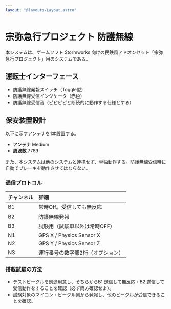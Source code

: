 ```yaml
---
layout: "@layouts/Layout.astro"
---
```

# 宗弥急行プロジェクト 防護無線

本システムは、ゲームソフト Stormworks 向けの民鉄風アドオンセット「宗弥急行プロジェクト」用のシステムである。

## 運転士インターフェース

- 防護無線発報スイッチ（Toggle型）
- 防護無線受信インジケータ（赤色）
- 防護無線受信音（ピピピピと断続的に動作する仕様とする）

## 保安装置設計

以下に示すアンテナを1本設置する。

- **アンテナ** Medium
- **周波数** 7789

また、本システムは他のシステムと連携せず、単独動作する。防護無線受信時に自動でブレーキを動作させてはならない。

### 通信プロトコル

| チャンネル | 詳細 |
|:---|:-------------------------|
| B1 | 常時Off。受信しても無反応 |
| B2 | 防護無線発報 |
| B3 | 試験用（試験車以外は常時OFF） |
| N1 | GPS X / Physics Sensor X |
| N2 | GPS Y / Physics Sensor Z |
| N3 | 運行番号の数字部2桁（オプション） |

### 搭載試験の方法

- テストビークルを別途用意し、そちらからB1 送信して無反応・B2 送信して受信動作をすることを確認（必ず両方確認せよ）。
- 試験対象のマイコン・ビークル側から発報し、他のビークルが受信できることを確認。